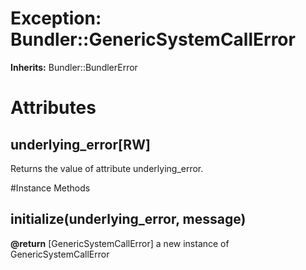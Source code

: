 # Exception: Bundler::GenericSystemCallError
**Inherits:** Bundler::BundlerError
    



# Attributes
## underlying_error[RW] [](#attribute-i-underlying_error)
Returns the value of attribute underlying_error.


#Instance Methods
## initialize(underlying_error, message) [](#method-i-initialize)

**@return** [GenericSystemCallError] a new instance of GenericSystemCallError

